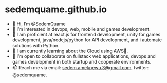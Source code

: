 # sedemquame.github.io

- 👋 Hi, I’m @SedemQuame
- 👀 I’m interested in devops, web, mobile and games development.
- 🌱 I am proficient at react.js for frontend development, unity for games development, java/nodejs/python for API development, and i automate solutions with Python.
- 🍻 I am currently learning about the Cloud using AWS🙂.
- 💞️ I’m open to collaborate on fullstack web applications, devops and games development in both startup and cooperate environments.
- 📫 Reach me via email: sedem.amekpewu.3@gmail.com, twitter: @sedemquame.
